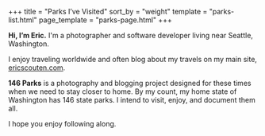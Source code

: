 +++
title = "Parks I’ve Visited"
sort_by = "weight"
template = "parks-list.html"
page_template = "parks-page.html"
+++

**Hi, I’m Eric.** I'm a photographer and software developer living near Seattle, Washington.

I enjoy traveling worldwide and often blog about my travels on my main site, [ericscouten.com](https://ericscouten.com).

**146 Parks** is a photography and blogging project designed for these times when we need to stay closer to home. By my count, my home state of Washington has 146 state parks. I intend to visit, enjoy, and document them all.

I hope you enjoy following along.
